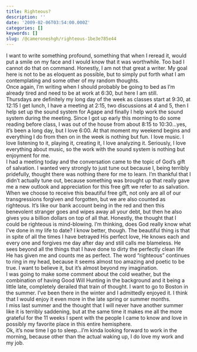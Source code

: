 ```yaml
---
title: Righteous?
description: ''
date: '2009-02-06T03:54:00.000Z'
categories: []
keywords: []
slug: /@cameroneshgh/righteous-1be3e785e44
---
```


I want to write something profound, something that when I reread it, would put a smile on my face and I would know that it was worthwhile. Too bad I cannot do that on command. Honestly, I am not that great a writer. My goal here is not to be as eloquent as possible, but to simply put forth what I am contemplating and some other of my random thoughts.  
Once again, I’m writing when I should probably be going to bed as I’m already tired and need to be at work at 6:30, but here I am still.  
Thursdays are definitely my long day of the week as classes start at 9:30, at 12:15 I get lunch, I have a meeting at 2:15, two discussions at 4 and 5, then I help set up the sound system for Agape and finally I help work the sound system during the meeting. Since I got up early this morning to do some reading before class, I was out of the house from about 8:15 to 10:30…yes, it’s been a long day, but I love 6:00. At that moment my weekend begins and everything I do from then on in the week is nothing but fun. I love music. I love listening to it, playing it, creating it, I love analyzing it. Seriously, I love everything about music, so the work with the sound system is nothing but enjoyment for me.  
I had a meeting today and the conversation came to the topic of God’s gift of salvation. I wanted very strongly to just tune out because I, being terribly pridefully, thought there was nothing there for me to learn. I’m thankful that I didn’t actually tune out, because something was brought up that really gave me a new outlook and appreciation for this free gift we refer to as salvation. When we choose to receive this beautiful free gift, not only are all of our transgressions forgiven and forgotten, but we are also counted as righteous. It’s like our bank account being in the red and then this benevolent stranger goes and wipes away all your debt, but then he also gives you a billion dollars on top of all that. Honestly, the thought that I could be righteous is mind-blowing. I’m thinking, does God really know what I’ve done in my life to date? I know better, though. The beautiful thing is that in spite of all the times I have betrayed His perfect love, He knows each and every one and forgives me day after day and still calls me blameless. He sees beyond all the things that I have done to dirty the perfectly clean life He has given me and counts me as perfect. The word “righteous” continues to ring in my head, because it seems almost too amazing and poetic to be true. I want to believe it, but it’s almost beyond my imagination.  
I was going to make some comment about the cold weather, but the combination of having Good Will Hunting in the background and it being a little late, completely derailed that train of thought. I want to go to Boston in the summer. I’ve been there in the winter and I admittedly enjoyed it. I think that I would enjoy it even more in the late spring or summer months.  
I miss last summer and the thought that I will never have another summer like it is terribly saddening, but at the same time it makes me all the more grateful for the 11 weeks I spent with the people I came to know and love in possibly my favorite place in this entire hemisphere.  
Ok, it’s now time I go to sleep…I’m kinda looking forward to work in the morning, because other than the actual waking up, I do love my work and my job.